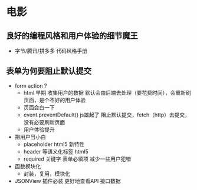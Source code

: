 # 电影

## 良好的编程风格和用户体验的细节魔王
- 字节/腾讯/拼多多 代码风格手册


## 表单为何要阻止默认提交
- form action ?
  - html 早期 收集用户的数据 默认会由后端去处理（要花费时间），会重新刷页面，是个不好的用户体验
  - 页面会白一下
  - event.preventDefault() js雄起了 阻止默认提交，fetch（http）去提交，没有必要刷新页面
  - 用户体验提升
- 把用户当小白
  - placeholder html5 新特性
  - header 等语义化标签 html5
  - required 关键字 表单必填项 减少一些用户犯错
- 函数模块化
  - 封装，复用，模块化
- JSONView 插件必装 更好地查看API 接口数据